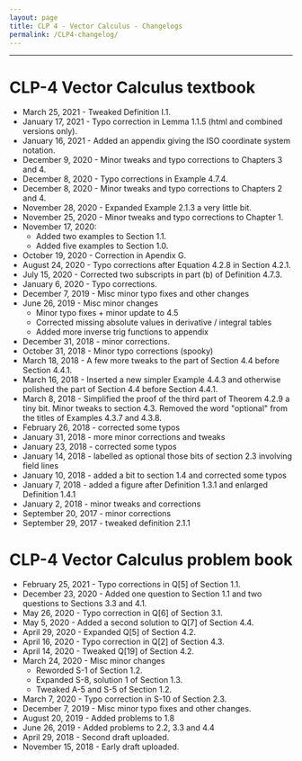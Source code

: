 ```yaml
---
layout: page
title: CLP 4 - Vector Calculus - Changelogs
permalink: /CLP4-changelog/
---
```


---

# CLP-4 Vector Calculus textbook

* March 25, 2021 -  Tweaked Definition I.1.
* January 17, 2021 - Typo correction in Lemma 1.1.5 (html and combined versions only).
* January 16, 2021 - Added an appendix giving the ISO coordinate system notation.
* December 9, 2020 - Minor tweaks and typo corrections to Chapters 3 and 4.
* December 8, 2020 - Typo corrections in Example 4.7.4.
* December 8, 2020 - Minor tweaks and typo corrections to Chapters 2 and 4.
* November 28, 2020 - Expanded Example 2.1.3 a very little bit. 
* November 25, 2020 - Minor tweaks and typo corrections to Chapter 1.
* November 17, 2020:
   * Added two examples to Section 1.1.
   * Added five examples to Section 1.0.
* October 19, 2020 - Correction in Apendix G.
* August 24, 2020 - Typo corrections after Equation 4.2.8 in Section 4.2.1.
* July 15, 2020 - Corrected two subscripts in part (b) of Definition 4.7.3.
* January 6, 2020 - Typo corrections.
* December 7, 2019 - Misc minor typo fixes and other changes
* June 26, 2019 - Misc minor changes
  * Minor typo fixes + minor update to 4.5
  * Corrected missing absolute values in derivative / integral tables
  * Added more inverse trig functions to appendix
* December 31, 2018 - minor corrections.
* October 31, 2018 - Minor typo corrections (spooky)
* March 18, 2018 - A few more tweaks to the part of Section 4.4 before Section 4.4.1.
* March 16, 2018 - Inserted a new simpler Example 4.4.3 and otherwise polished the part of Section 4.4 before Section 4.4.1.
* March 8, 2018 - Simplified the proof of the third part of Theorem 4.2.9 a tiny bit. Minor tweaks to section 4.3. Removed the word "optional" from the titles of Examples 4.3.7 and 4.3.8.
* February 26, 2018 - corrected some typos
*   January 31, 2018 - more minor corrections and tweaks
*   January 23, 2018 - corrected some typos
*   January 14, 2018 - labelled as optional those bits of section 2.3 involving field lines
*   January 10, 2018 - added a bit to section 1.4 and corrected some typos
*   January 7, 2018 - added a figure after Definition 1.3.1 and enlarged Definition 1.4.1
*   January 2, 2018 - minor tweaks and corrections
*   September 20, 2017 - minor corrections
*   September 29, 2017 - tweaked definition 2.1.1

# CLP-4 Vector Calculus problem book
* February 25, 2021 - Typo corrections in Q[5] of Section 1.1.
* December 23, 2020 - Added one question to Section 1.1 and two questions to Sections 3.3 and 4.1.
* May 26, 2020 - Typo correction in Q[6] of Section 3.1.
* May  5, 2020 - Added a second solution to Q[7] of Section 4.4.
* April 29, 2020 - Expanded Q[5] of Section 4.2.
* April 16, 2020 - Typo correction in Q[2] of Section 4.3.
* April 14, 2020 - Tweaked Q[19] of Section 4.2.
* March 24, 2020 - Misc minor changes
  * Reworded S-1 of Section 1.2.
  * Expanded S-8, solution 1 of Section 1.3.
  * Tweaked A-5 and S-5 of Section 1.2.
* March   7, 2020 - Typo correction in S-10 of Section 2.3.
* December 7, 2019 - Misc minor typo fixes and other changes.
* August 20, 2019 - Added problems to 1.8
* June 26, 2019 - Added problems to 2.2, 3.3 and 4.4
* April 29, 2018 - Second draft uploaded.
* November 15, 2018 - Early draft uploaded.
